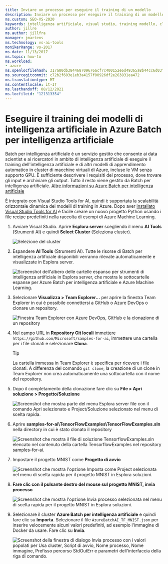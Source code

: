 ```yaml
---
title: Inviare un processo per eseguire il training di un modello
description: Inviare un processo per eseguire il training di un modello usando Azure Batch per intelligenza artificiale
ms.custom: SEO-VS-2020
keywords: intelligenza artificiale, visual studio, training modello, cloud
author: jillre
ms.author: jillfra
manager: jmartens
ms.technology: vs-ai-tools
monikerRange: vs-2017
ms.date: 11/13/2017
ms.topic: how-to
ms.workload:
- azure
ms.openlocfilehash: 317a80db384468709676acf7c400152e6d49365a8b44cc6d03fafda60c9c6ab7
ms.sourcegitcommit: c72b2f603e1eb3a4157f00926df2e263831ea472
ms.translationtype: MT
ms.contentlocale: it-IT
ms.lasthandoff: 08/12/2021
ms.locfileid: "121313354"
---
```

# <a name="train-ai-models-in-azure-batch-ai"></a>Eseguire il training dei modelli di intelligenza artificiale in Azure Batch per intelligenza artificiale

Batch per intelligenza artificiale è un servizio gestito che consente ai data scientist e ai ricercatori in ambito di intelligenza artificiale di eseguire il training dell'intelligenza artificiale e di altri modelli di apprendimento automatico in cluster di macchine virtuali di Azure, incluse le VM senza supporto GPU. È sufficiente descrivere i requisiti del processo, dove trovare gli input e archiviare gli output. Tutto il resto viene gestito da Batch per intelligenza artificiale. [Altre informazioni su Azure Batch per intelligenza artificiale](/azure/batch-ai/overview)

È integrato con Visual Studio Tools for AI, quindi è supportata la scalabilità orizzontale dinamica dei modelli di training in Azure.  Dopo aver [installato Visual Studio Tools for AI](installation.md) è facile creare un nuovo progetto Python usando i file recipe predefiniti nella raccolta di esempi di Azure Machine Learning.

1. Avviare Visual Studio. Aprire **Esplora server** scegliendo il menu **AI Tools** (Strumenti AI) e quindi **Select Cluster** (Seleziona cluster).

    ![Selezione del cluster](media/train-model/select-cluster.png)

2. Espandere **AI Tools** (Strumenti AI). Tutte le risorse di Batch per intelligenza artificiale disponibili verranno rilevate automaticamente e visualizzate in Esplora server.

    ![Screenshot dell'albero delle cartelle espanso per strumenti di intelligenza artificiale in Esplora server, che mostra le sottocartelle espanse per Azure Batch per intelligenza artificiale e Azure Machine Learning.](media/train-model/batchai.png)

3. Selezionare **Visualizza > Team Explorer...** per aprire  la finestra Team Explorer in cui è possibile connettersi a GitHub o Azure DevOps o clonare un repository.

    ![Finestra Team Explorer con Azure DevOps, GitHub e la clonazione di un repository](media/train-model/team-explorer-devops.png)

4. Nel campo URL in **Repository Git locali** immettere `https://github.com/Microsoft/samples-for-ai`, immettere una cartella per i file clonati e selezionare **Clona**.

    > [!Tip]
    > La cartella immessa in Team Explorer è specifica per ricevere i file clonati. A differenza del comando `git clone`, la creazione di un clone in Team Explorer non crea automaticamente una sottocartella con il nome del repository.

5. Dopo il completamento della clonazione fare clic su **File > Apri soluzione > Progetto/Soluzione**

    ![Screenshot che mostra parte del menu Esplora server file con il comando Apri selezionato e Project/Soluzione selezionato nel menu di scelta rapida.](media/train-model/open-solution.png)

6. Aprire **samples-for-ai\TensorFlowExamples\TensorFlowExamples.sln** nella directory in cui è stato clonato il repository

    ![Screenshot che mostra il file di soluzione TensorflowExamples.sln elencato nel contenuto della cartella TensorflowExamples nel repository samples-for-ai.](media/train-model/tensorflowexamples.png)

7. Impostare il progetto MNIST come **Progetto di avvio**

    ![Screenshot che mostra l'opzione Imposta come Project selezionata nel menu di scelta rapida per il progetto MNIST in Esplora soluzioni.](media/train-model/mnist-startup.png)

8. <strong>Fare clic con il pulsante **destro del mouse sul progetto MNIST,** invia **processo**</strong>

    ![Screenshot che mostra l'opzione Invia processo selezionata nel menu di scelta rapida per il progetto MNIST in Esplora soluzioni.](media/train-model/submit-job.png)
9. Selezionare il cluster **Azure Batch per intelligenza artificiale** e quindi fare clic su **Importa**. Selezionare il file `AzureBatchAI_TF_MNIST.json` per inserire velocemente alcuni valori predefiniti, ad esempio l'immagine di Docker da usare. Fare clic su **Invia**.

    ![Screenshot della finestra di dialogo Invia processo con i valori popolati per Usa cluster, Script di avvio, Nome processo, Nome immagine, Prefisso percorso StdOutErr e parametri dell'interfaccia della riga di comando.](media/train-model/submit-batch.png)
